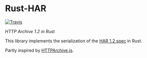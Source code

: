 # Rust-HAR

[![Travis](https://img.shields.io/travis/suniltheta/rust-har/master.svg)](https://travis-ci.org/suniltheta/rust-har)

_HTTP Archive 1.2 in Rust_

This library implements the serialization of the [HAR 1.2 spec][1] in Rust.

Partly inspired by [HTTPArchive.js][2].

[1]: http://www.softwareishard.com/blog/har-12-spec/
[2]: https://github.com/codeinchaos/httparchive.js
